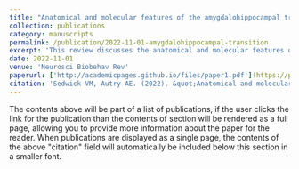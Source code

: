 ```yaml
---
title: "Anatomical and molecular features of the amygdalohippocampal transition area and its role in social and emotional behavior processes"
collection: publications
category: manuscripts
permalink: /publication/2022-11-01-amygdalohippocampal-transition
excerpt: 'This review discusses the anatomical and molecular features of the amygdalohippocampal transition area and its role in social and emotional behavior.'
date: 2022-11-01
venue: 'Neurosci Biobehav Rev'
paperurl: ['http://academicpages.github.io/files/paper1.pdf'](https://pubmed.ncbi.nlm.nih.gov/36179917/)
citation: 'Sedwick VM, Autry AE. (2022). &quot;Anatomical and molecular features of the amygdalohippocampal transition area and its role in social and emotional behavior processes.&quot; <i>Neurosci Biobehav Rev</i>. 142:104893. doi: 10.1016/j.neubiorev.2022.104893.'
---
```


The contents above will be part of a list of publications, if the user clicks the link for the publication than the contents of section will be rendered as a full page, allowing you to provide more information about the paper for the reader. When publications are displayed as a single page, the contents of the above "citation" field will automatically be included below this section in a smaller font.

